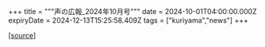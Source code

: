 +++
title = """声の広報_2024年10月号"""
date = 2024-10-01T04:00:00.000Z
expiryDate = 2024-12-13T15:25:58.409Z
tags = ["kuriyama","news"]
+++


[[source]](https://www.town.kuriyama.hokkaido.jp/site/koho/29106.html)
